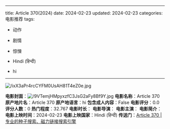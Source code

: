 
---
title: Article 370(2024)
date: 2024-02-23
updated: 2024-02-23
categories: 电影推荐
tags:

- 动作
- 剧情
- 惊悚

- Hindi (हिन्दी)
- hi
---

<img src="https://image.tmdb.org/t/p/original/ixX3aPr4rcCYFM0UsAH81T4eZ0e.jpg" alt="/ixX3aPr4rcCYFM0UsAH81T4eZ0e.jpg" title="/ixX3aPr4rcCYFM0UsAH81T4eZ0e.jpg">

**电影封面**：<img src="https://image.tmdb.org/t/p/w200/9VTemjHMpyxzfC3JsG2aFy8Bf9Y.jpg" alt="/9VTemjHMpyxzfC3JsG2aFy8Bf9Y.jpg" title="/9VTemjHMpyxzfC3JsG2aFy8Bf9Y.jpg">
**电影名称**：Article 370
**原产地片名**：Article 370
**原产地语言**：hi
**包含成人内容**：False
**电影评分**：0.0
**评分人数**：0
**热门程度**：32.767
**电影时长**：
**电影导演**：
**电影主演**：
**电影简介**：
**电影上映时间**：2024-02-23
**电影上映国家**：Hindi (हिन्दी)
**传送门**：[Article 370 |专业的种子搜索、磁力链接搜索引擎](https://movie.amd794.com:2083/?search=Article%20370&ordering=&mode=match_phrase&page_size=10&page=1)

